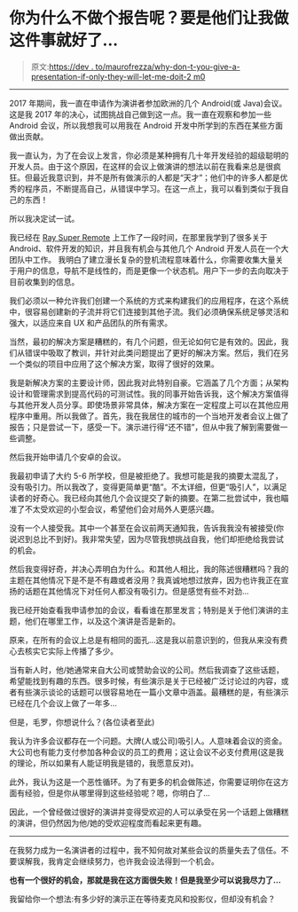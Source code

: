 # 你为什么不做个报告呢？要是他们让我做这件事就好了…

> 原文:[https://dev . to/maurofrezza/why-don-t-you-give-a-presentation-if-only-they-will-let-me-doit-2 m0](https://dev.to/maurofrezza/why-dont-you-give-a-presentation-if-only-they-would-let-me-doit-2m0)

* * *

2017 年期间，我一直在申请作为演讲者参加欧洲的几个 Android(或 Java)会议。这是我 2017 年的决心，试图挑战自己做到这一点。我一直在观察和参加一些 Android 会议，所以我想我可以用我在 Android 开发中所学到的东西在某些方面做出贡献。

我一直认为，为了在会议上发言，你必须是某种拥有几十年开发经验的超级聪明的开发人员。由于这个原因，在这样的会议上做演讲的想法以前在我看来总是很疯狂。但最近我意识到，并不是所有做演示的人都是“天才”；他们中的许多人都是优秀的程序员，不断提高自己，从错误中学习。在这一点上，我可以看到类似于我自己的东西！

所以我决定试一试。

我已经在 [Ray Super Remote](https://www.ray.co/) 上工作了一段时间，在那里我学到了很多关于 Android、软件开发的知识，并且我有机会与其他几个 Android 开发人员在一个大团队中工作。
我明白了建立漫长复杂的登机流程意味着什么，你需要收集大量关于用户的信息，导航不是线性的，而是更像一个状态机。用户下一步的去向取决于目前收集到的信息。

我们必须以一种允许我们创建一个系统的方式来构建我们的应用程序，在这个系统中，很容易创建新的子流并将它们连接到其他子流。我们必须确保系统足够灵活和强大，以适应来自 UX 和产品团队的所有需求。

当然，最初的解决方案是糟糕的，有几个问题，但无论如何它是有效的。因此，我们从错误中吸取了教训，并针对此类问题提出了更好的解决方案。然后，我们在另一个类似的项目中应用了这个解决方案，取得了很好的效果。

我是新解决方案的主要设计师，因此我对此特别自豪。它涵盖了几个方面；从架构设计和管理需求到提高代码的可测试性。我的同事开始告诉我，这个解决方案值得与其他开发人员分享。即使场景非常具体，解决方案在一定程度上可以在其他应用程序中重用。所以我做了。首先，我在我居住的城市的一个当地开发者会议上做了报告；只是尝试一下，感受一下。演示进行得“还不错”，但从中我了解到需要做一些调整。

然后我开始申请几个安卓的会议。

我最初申请了大约 5-6 所学校，但是被拒绝了。我想可能是我的摘要太混乱了，没有吸引力。所以我改了，变得更简单更“酷”。不太详细，但更“吸引人”，以满足读者的好奇心。我已经向其他几个会议提交了新的摘要。在第二批尝试中，我也瞄准了不太受欢迎的小型会议，希望他们会对局外人更感兴趣。

没有一个人接受我。其中一个甚至在会议前两天通知我，告诉我我没有被接受(你说迟到总比不到好)。我非常失望，因为尽管我想挑战自我，他们却拒绝给我尝试的机会。

然后我变得好奇，并决心弄明白为什么。和其他人相比，我的陈述很糟糕吗？我的主题在其他情况下是不是不有趣或者没用？我真诚地想过放弃，因为也许我正在宣扬的话题在其他情况下对任何人都没有吸引力。但是感觉有些不对劲…

我已经开始查看我申请参加的会议，看看谁在那里发言；特别是关于他们演讲的主题，他们在哪里工作，以及这个演讲是否是新的。

原来，在所有的会议上总是有相同的面孔…这是我以前意识到的，但我从来没有费心去核实它实际上传播了多少。

当有新人时，他/她通常来自大公司或赞助会议的公司。然后我调查了这些话题，希望能找到有趣的东西。很多时候，有些演示是关于已经被广泛讨论过的内容，或者有些演示谈论的话题可以很容易地在一篇小文章中涵盖。最糟糕的是，有些演示已经在几个会议上做了一年多…

但是，毛罗，你想说什么？(各位读者至此)

我认为许多会议都存在一个问题。大牌(人或公司)吸引人。人意味着会议的资金。大公司也有能力支付参加各种会议的员工的费用；这让会议不必支付费用(这是我的理论，所以如果有人能证明我是错的，我愿意反对)。

此外，我认为这是一个恶性循环。为了有更多的机会做陈述，你需要证明你在这方面有经验，但是你从哪里得到这些经验呢？嗯，你明白了…

因此，一个曾经做过很好的演讲并变得受欢迎的人可以承受在另一个话题上做糟糕的演讲，但仍然因为他/她的受欢迎程度而看起来更有趣。

* * *

在我努力成为一名演讲者的过程中，我不知何故对某些会议的质量失去了信任。不要误解我，我肯定会继续努力，也许我会设法得到一个机会。

**也有一个很好的机会，那就是我在这方面很失败！但是我至少可以说我尽力了…**

我留给你一个想法:有多少好的演示正在等待麦克风和投影仪，但却没有机会？